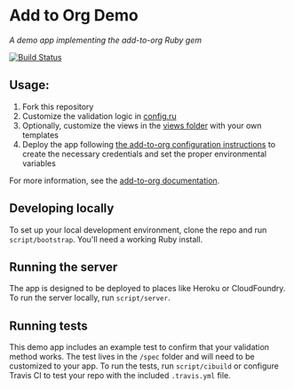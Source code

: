 # Add to Org Demo

*A demo app implementing the add-to-org Ruby gem*

[![Build Status](https://travis-ci.org/benbalter/add-to-org-demo.svg?branch=master)](https://travis-ci.org/benbalter/add-to-org-demo)

## Usage:

1. Fork this repository
2. Customize the validation logic in [config.ru](config.ru)
3. Optionally, customize the views in the [views folder](views) with your own templates
4. Deploy the app following [the add-to-org configuration instructions](https://github.com/benbalter/add-to-org#setup) to create the necessary credentials and set the proper environmental variables

For more information, see the [add-to-org documentation](https://github.com/benbalter/add-to-org).

## Developing locally

To set up your local development environment, clone the repo and run `script/bootstrap`. You'll need a working Ruby install.

## Running the server

The app is designed to be deployed to places like Heroku or CloudFoundry. To run the server locally, run `script/server`.

## Running tests

This demo app includes an example test to confirm that your validation method works. The test lives in the `/spec` folder and will need to be customized to your app. To run the tests, run `script/cibuild` or configure Travis CI to test your repo with the included `.travis.yml` file.
